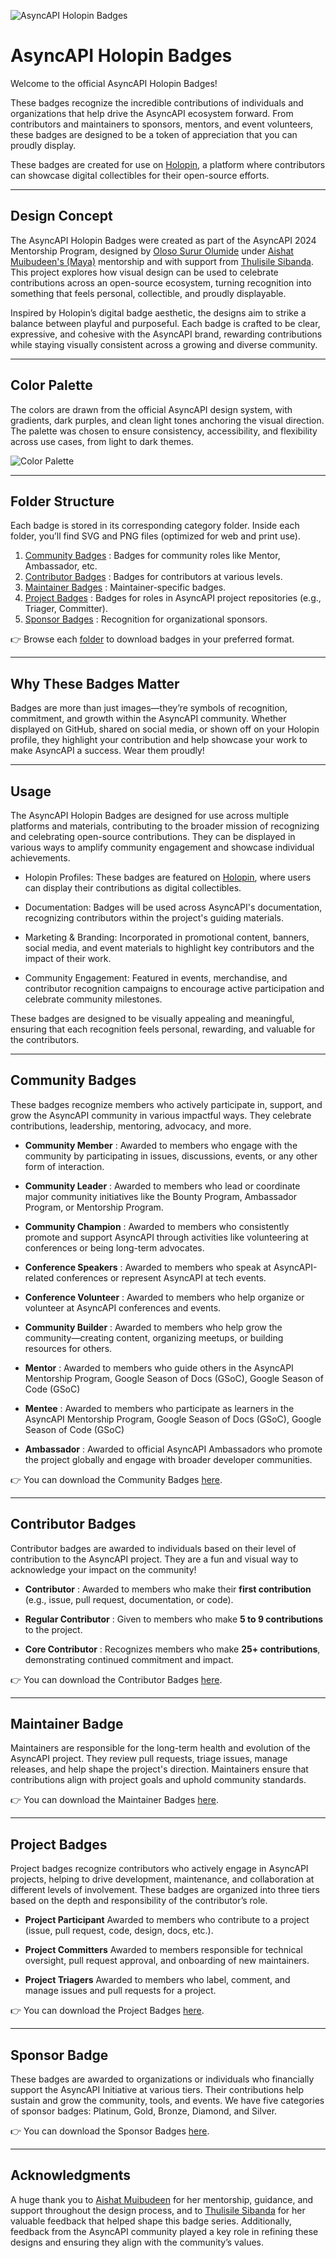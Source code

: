 ![AsyncAPI Holopin Badges](https://github.com/user-attachments/assets/2357a778-05c1-4680-87bd-ee131d7603ee)

# AsyncAPI Holopin Badges

Welcome to the official AsyncAPI Holopin Badges!

These badges recognize the incredible contributions of individuals and organizations that help drive the AsyncAPI ecosystem forward. From contributors and maintainers to sponsors, mentors, and event volunteers, these badges are designed to be a token of appreciation that you can proudly display.

These badges are created for use on [Holopin](https://www.holopin.io), a platform where contributors can showcase digital collectibles for their open-source efforts.

---

## Design Concept

The AsyncAPI Holopin Badges were created as part of the AsyncAPI 2024 Mentorship Program, designed by [Oloso Surur Olumide](https://github.com/Oloso-surur) under [Aishat Muibudeen's (Maya)](https://github.com/Mayaleeeee) mentorship and with support from [Thulisile Sibanda](https://github.com/thulieblack). This project explores how visual design can be used to celebrate contributions across an open-source ecosystem, turning recognition into something that feels personal, collectible, and proudly displayable.

Inspired by Holopin’s digital badge aesthetic, the designs aim to strike a balance between playful and purposeful. Each badge is crafted to be clear, expressive, and cohesive with the AsyncAPI brand, rewarding contributions while staying visually consistent across a growing and diverse community.

---

## Color Palette
The colors are drawn from the official AsyncAPI design system, with gradients, dark purples, and clean light tones anchoring the visual direction. The palette was chosen to ensure consistency, accessibility, and flexibility across use cases, from light to dark themes.

![Color Palette](https://github.com/user-attachments/assets/56e29518-256f-412d-93b2-52ab7f704caa)

---

## Folder Structure
Each badge is stored in its corresponding category folder. Inside each folder, you’ll find SVG and PNG files (optimized for web and print use).

1. [Community Badges](./community) : Badges for community roles like Mentor, Ambassador, etc.
2. [Contributor Badges](./contributor) : Badges for contributors at various levels.
3. [Maintainer Badges](./maintainer) : Maintainer-specific badges.
4. [Project Badges](./project) : Badges for roles in AsyncAPI project repositories (e.g., Triager, Committer).
5. [Sponsor Badges](./sponsor) : Recognition for organizational sponsors.

👉 Browse each [folder](https://github.com/Oloso-surur/community/tree/holopin-badge-designs/design/Holopin-Badges) to download badges in your preferred format.

---

## Why These Badges Matter
Badges are more than just images—they’re symbols of recognition, commitment, and growth within the AsyncAPI community. Whether displayed on GitHub, shared on social media, or shown off on your Holopin profile, they highlight your contribution and help showcase your work to make AsyncAPI a success. Wear them proudly!

---

## Usage
The AsyncAPI Holopin Badges are designed for use across multiple platforms and materials, contributing to the broader mission of recognizing and celebrating open-source contributions. They can be displayed in various ways to amplify community engagement and showcase individual achievements.

- Holopin Profiles: These badges are featured on [Holopin](https://www.holopin.io), where users can display their contributions as digital collectibles.

- Documentation: Badges will be used across AsyncAPI's documentation, recognizing contributors within the project's guiding materials.

- Marketing & Branding: Incorporated in promotional content, banners, social media, and event materials to highlight key contributors and the impact of their work.

- Community Engagement: Featured in events, merchandise, and contributor recognition campaigns to encourage active participation and celebrate community milestones.

These badges are designed to be visually appealing and meaningful, ensuring that each recognition feels personal, rewarding, and valuable for the contributors.

---

## Community Badges
These badges recognize members who actively participate in, support, and grow the AsyncAPI community in various impactful ways. They celebrate contributions, leadership, mentoring, advocacy, and more.

- **Community Member** :
Awarded to members who engage with the community by participating in issues, discussions, events, or any other form of interaction.

- **Community Leader** :
Awarded to members who lead or coordinate major community initiatives like the Bounty Program, Ambassador Program, or Mentorship Program.

-  **Community Champion** :
Awarded to members who consistently promote and support AsyncAPI through activities like volunteering at conferences or being long-term advocates.

- **Conference Speakers** :
Awarded to members who speak at AsyncAPI-related conferences or represent AsyncAPI at tech events.

- **Conference Volunteer** :
Awarded to members who help organize or volunteer at AsyncAPI conferences and events.

- **Community Builder** :
Awarded to members who help grow the community—creating content, organizing meetups, or building resources for others.

- **Mentor** :
Awarded to members who guide others in the AsyncAPI Mentorship Program, Google Season of Docs (GSoC), Google Season of Code (GSoC)

- **Mentee** :
Awarded to members who participate as learners in the AsyncAPI Mentorship Program, Google Season of Docs (GSoC), Google Season of Code (GSoC)

- **Ambassador** :
Awarded to official AsyncAPI Ambassadors who promote the project globally and engage with broader developer communities.

👉 You can download the Community Badges [here](./community).

---

## Contributor Badges

Contributor badges are awarded to individuals based on their level of contribution to the AsyncAPI project. They are a fun and visual way to acknowledge your impact on the community!

- **Contributor** :
Awarded to members who make their **first contribution** (e.g., issue, pull request, documentation, or code).

- **Regular Contributor** : 
Given to members who make **5 to 9 contributions** to the project.

- **Core Contributor** : 
Recognizes members who make **25+ contributions**, demonstrating continued commitment and impact.

👉 You can download the Contributor Badges [here](./contributor).

---

## Maintainer Badge
Maintainers are responsible for the long-term health and evolution of the AsyncAPI project. They review pull requests, triage issues, manage releases, and help shape the project's direction. Maintainers ensure that contributions align with project goals and uphold community standards.

👉 You can download the Maintainer Badges [here](./maintainer).

---

## Project Badges
Project badges recognize contributors who actively engage in AsyncAPI projects, helping to drive development, maintenance, and collaboration at different levels of involvement. These badges are organized into three tiers based on the depth and responsibility of the contributor’s role.

- **Project Participant** 
Awarded to members who contribute to a project (issue, pull request, code, design, docs, etc.).

- **Project Committers**
Awarded to members responsible for technical oversight, pull request approval, and onboarding of new maintainers.

- **Project Triagers**
Awarded to members who label, comment, and manage issues and pull requests for a project.

👉 You can download the Project Badges [here](./project).

---

## Sponsor Badge
These badges are awarded to organizations or individuals who financially support the AsyncAPI Initiative at various tiers. Their contributions help sustain and grow the community, tools, and events. We have five categories of sponsor badges: Platinum, Gold, Bronze, Diamond, and Silver.

👉 You can download the Sponsor Badges [here](./sponsor).

---

## Acknowledgments
A huge thank you to [Aishat Muibudeen](https://github.com/Mayaleeeee) for her mentorship, guidance, and support throughout the design process, and to [Thulisile Sibanda](https://github.com/thulieblack) for her valuable feedback that helped shape this badge series. Additionally, feedback from the AsyncAPI community played a key role in refining these designs and ensuring they align with the community’s values.
